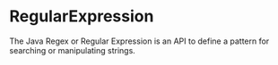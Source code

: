 # RegularExpression
The Java Regex or Regular Expression is an API to define a pattern for searching or manipulating strings.
